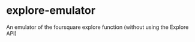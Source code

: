 explore-emulator
================

An emulator of the foursquare explore function (without using the Explore API)